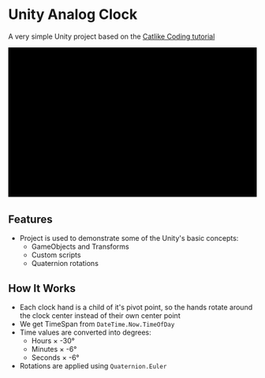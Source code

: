 # Unity Analog Clock

A very simple Unity project based on the [Catlike Coding tutorial](https://catlikecoding.com/unity/tutorials/basics/game-objects-and-scripts/)

![GIF](Assets/clock.gif)

## Features
- Project is used to demonstrate some of the Unity's basic concepts:
  - GameObjects and Transforms
  - Custom scripts
  - Quaternion rotations

## How It Works
- Each clock hand is a child of it's pivot point, so the hands rotate around the clock center instead of their own center point
- We get TimeSpan from `DateTime.Now.TimeOfDay`
- Time values are converted into degrees:
  - Hours × -30°
  - Minutes × -6°
  - Seconds × -6°
- Rotations are applied using `Quaternion.Euler`


